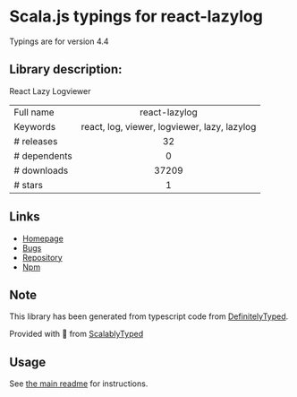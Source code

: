 
# Scala.js typings for react-lazylog

Typings are for version 4.4

## Library description:
React Lazy Logviewer

|                    |                 |
| ------------------ | :-------------: |
| Full name          | react-lazylog |
| Keywords           | react, log, viewer, logviewer, lazy, lazylog |
| # releases         | 32 |
| # dependents       | 0 |
| # downloads        | 37209 |
| # stars            | 1 |

## Links
- [Homepage](https://github.com/mozilla-frontend-infra/react-lazylog#readme)
- [Bugs](https://github.com/mozilla-frontend-infra/react-lazylog/issues)
- [Repository](https://github.com/mozilla-frontend-infra/react-lazylog)
- [Npm](https://www.npmjs.com/package/react-lazylog)
    


## Note
This library has been generated from typescript code from [DefinitelyTyped](https://definitelytyped.org).

Provided with :purple_heart: from [ScalablyTyped](https://github.com/oyvindberg/ScalablyTyped)

## Usage
See [the main readme](../../readme.md) for instructions.


